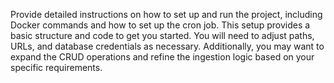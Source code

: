Provide detailed instructions on how to set up and run the project, including Docker commands and how to set up the cron job.
This setup provides a basic structure and code to get you started. You will need to adjust paths, URLs, and database credentials as necessary. Additionally, you may want to expand the CRUD operations and refine the ingestion logic based on your specific requirements.